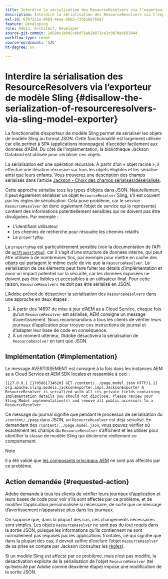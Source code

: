 ```yaml
---
title: Interdire la sérialisation des ResourceResolvers via l’exporteur de modèle Sling
description: Interdire la sérialisation des ResourceResolvers via l’exporteur de modèle Sling
exl-id: 63972c1e-04bd-4eae-bb65-73361b676687
feature: Developing
role: Admin, Architect, Developer
source-git-commit: 10580c1b045c86d76ab2b871ca3c0b7de6683044
workflow-type: tm+mt
source-wordcount: '526'
ht-degree: 6%

---
```


# Interdire la sérialisation des ResourceResolvers via l’exporteur de modèle Sling {#disallow-the-serialization-of-resourceresolvers-via-sling-model-exporter}

La fonctionnalité d’exporteur de modèle Sling permet de sérialiser les objets de modèle Sling au format JSON. Cette fonctionnalité est largement utilisée car elle permet à SPA (applications monopages) d’accéder facilement aux données d’AEM. Du côté de l’implémentation, la bibliothèque Jackson Databind est utilisée pour sérialiser ces objets.

La sérialisation est une opération récursive. À partir d’un « objet racine », il effectue une itération récursive sur tous les objets éligibles et les sérialise ainsi que leurs enfants. Vous trouverez une description des champs sérialisés dans l’article [Jackson - Choix des champs sérialisés/désérialisés](https://www.baeldung.com/jackson-field-serializable-deserializable-or-not).

Cette approche sérialise tous les types d’objets dans JSON. Naturellement, il peut également sérialiser un objet `ResourceResolver` Sling, s’il est couvert par les règles de sérialisation. Cela pose problème, car le service `ResourceResolver` (et donc également l’objet de service qui le représente) contient des informations potentiellement sensibles qui ne doivent pas être divulguées. Par exemple :

* L’identifiant utilisateur
* Les chemins de recherche pour résoudre les chemins relatifs
* La `propertyMap`

La `propertyMap` est particulièrement sensible (voir la documentation de l’API de [`getPropertyMap`](https://sling.apache.org/apidocs/sling12/org/apache/sling/api/resource/ResourceResolver.html#getPropertyMap--)), car il s’agit d’une structure de données interne, qui peut être utilisée à de nombreuses fins, par exemple pour mettre en cache des objets qui partagent le même cycle de vie que la `ResourceResolver`. La sérialisation de ces éléments peut faire fuiter les détails d’implémentation et avoir un impact potentiel sur la sécurité, car les données exposées ne doivent pas être lisibles et accessibles à un utilisateur final. Pour cette raison, `ResourceResolvers` ne doit pas être sérialisé en JSON.

L’Adobe prévoit de désactiver la sérialisation des `ResourceResolvers` dans une approche en deux étapes :

1. À partir des 14697 de mise à jour d’AEM as a Cloud Service, chaque fois qu’un `ResourceResolver` est sérialisé, AEM consigne un message d’avertissement. Nous recommandons à tous les clients de vérifier leurs journaux d’application pour trouver ces instructions de journal et d’adapter leur base de code en conséquence.
1. À un moment ultérieur, l’Adobe désactivera la sérialisation de `ResourceResolver` en tant que JSON.

## Implémentation {#implementation}

Le message AVERTISSEMENT est consigné à la fois dans les instances AEM as a Cloud Service et AEM SDK locales et ressemble à ceci :

```text
[127.0.0.1 [1705061734620] GET /content/../page.model.json HTTP/1.1] org.apache.sling.models.jacksonexporter.impl.JacksonExporter A ResourceResolver is serialized with all its private fields containing implementation details you should not disclose. Please review your Sling Model implementation(s) and remove all public accessors to a ResourceResolver.
```

Ce message du journal signifie que pendant le processus de sérialisation du `/content/…/page` dans JSON, un `ResourceResolver` est déjà sérialisé. En demandant des `/content/../page.model.json`, vous pouvez vérifier où exactement les champs du `ResourceResolver` s’affichent et les utiliser pour identifier la classe de modèle Sling qui déclenche réellement ce comportement.


>[!NOTE]
>
>Il a été validé que [les composants principaux AEM](https://experienceleague.adobe.com/fr/docs/experience-manager-core-components/using/introduction) ne sont pas affectés par ce problème.

## Action demandée {#requested-action}

Adobe demande à tous les clients de vérifier leurs journaux d’application et leurs bases de code pour voir s’ils sont affectés par ce problème, et de modifier l’application personnalisée si nécessaire, de sorte que ce message d’avertissement n’apparaisse plus dans les journaux.

On suppose que, dans la plupart des cas, ces changements nécessaires sont simples. Les objets `ResourceResolver` ne sont pas du tout requis dans la sortie JSON, puisque les informations qu’ils contiennent ne sont normalement pas requises par les applications frontales, ce qui signifie que dans la plupart des cas, il devrait suffire d’exclure l’objet `ResourceResolver` de sa prise en compte par Jackson (consultez les [règles](https://www.baeldung.com/jackson-field-serializable-deserializable-or-not)).

Si un modèle Sling est affecté par ce problème, mais n’est pas modifié, la désactivation explicite de la sérialisation de l’objet `ResourceResolver` (tel qu’exécuté par Adobe comme deuxième étape) impose une modification de la sortie JSON.
